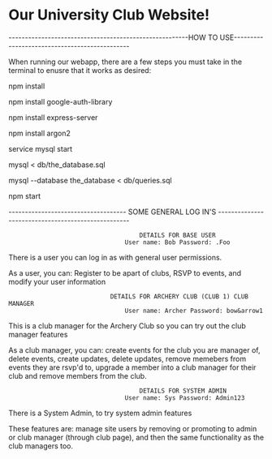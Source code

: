 # Our University Club Website!

-------------------------------------------------------HOW TO USE----------------------------------------------

When running our webapp, there are a few steps you must take in the terminal to enusre that it works as desired:

npm install

npm install google-auth-library

npm install express-server

npm install argon2

service mysql start

mysql < db/the_database.sql

mysql --database the_database < db/queries.sql

npm start

------------------------------------ SOME GENERAL LOG IN'S ---------------------------------------------------

                                        DETAILS FOR BASE USER
                                    User name: Bob Password: .Foo

There is a user you can log in as with general user permissions.

As a user, you can: Register to be apart of clubs, RSVP to events, and modify your user information


                                DETAILS FOR ARCHERY CLUB (CLUB 1) CLUB MANAGER
                                    User name: Archer Password: bow&arrow1

This is a club manager for the Archery Club so you can try out the club manager features

As a club manager, you can: create events for the club you are manager of, delete events, create updates, delete updates, remove memebers from events they are rsvp'd to, upgrade a member into a club manager for their club and remove members from the club.



                                        DETAILS FOR SYSTEM ADMIN
                                    User name: Sys Password: Admin123

There is a System Admin, to try system admin features

These features are: manage site users by removing or promoting to admin or club manager (through club page), and then the same functionality as the club managers too.


